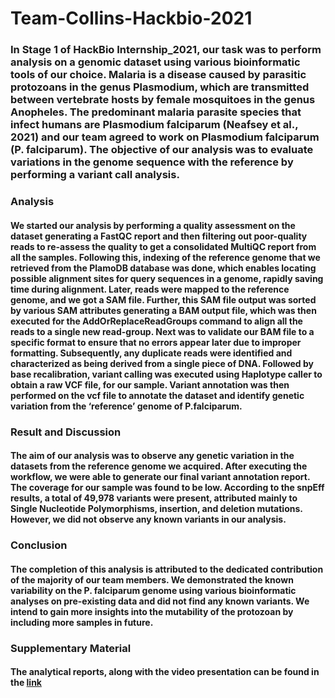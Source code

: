 # Team-Collins-Hackbio-2021 
### In Stage 1 of HackBio Internship_2021, our task was to perform analysis on a genomic dataset using various bioinformatic tools of our choice. Malaria is a disease caused by parasitic protozoans in the genus Plasmodium, which are transmitted between vertebrate hosts by female mosquitoes in the genus Anopheles. The predominant malaria parasite species that infect humans are Plasmodium falciparum (Neafsey et al., 2021) and our team agreed to work on Plasmodium falciparum (P. falciparum). The objective of our analysis was to evaluate variations in the genome sequence with the reference by performing a variant call analysis.
### Analysis
#### We started our analysis by performing a quality assessment on the dataset generating a FastQC report and then filtering out poor-quality reads to re-assess the quality to get a consolidated MultiQC report from all the samples. Following this, indexing of the reference genome that we retrieved from the PlamoDB database was done, which enables locating possible alignment sites for query sequences in a genome, rapidly saving time during alignment. Later, reads were mapped to the reference genome, and we got a SAM file. Further, this SAM file output was sorted by various  SAM attributes generating a BAM output file, which was then executed for the AddOrReplaceReadGroups command to align all the reads to a single new read-group. Next was to validate our BAM file to a specific format to ensure that no errors appear later due to improper formatting. Subsequently, any duplicate reads were identified and characterized as being derived from a single piece of DNA. Followed by base recalibration, variant calling was executed using Haplotype caller to obtain a raw VCF file, for our sample. Variant annotation was then performed on the vcf file to annotate the dataset and identify genetic variation from the ‘reference’ genome of P.falciparum. 
### Result and Discussion
#### The aim of our analysis was to observe any genetic variation in the datasets from the reference genome we acquired. After executing the workflow, we were able to generate our final variant annotation report. The coverage for our sample was found to be low. According to the snpEff results, a total of 49,978 variants were present, attributed mainly to Single Nucleotide Polymorphisms, insertion, and deletion mutations. However, we did not observe any known variants in our analysis.
### Conclusion
#### The completion of this analysis is attributed to the dedicated contribution of the majority of our team members. We demonstrated the known variability on the P. falciparum genome using various bioinformatic analyses on pre-existing data and did not find any known variants. We intend to gain more insights into the mutability of the protozoan by including more samples in future.
### Supplementary Material
#### The analytical reports, along with the video presentation can be found in the [link](https://drive.google.com/drive/folders/17c4NujWtEIVH6f0TcPQXa6sY121Vtq6J) 
